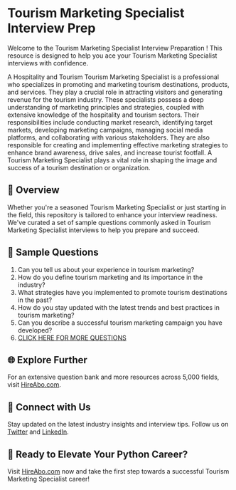 # Tourism Marketing Specialist Interview Prep

Welcome to the Tourism Marketing Specialist Interview Preparation ! This resource is designed to help you ace your Tourism Marketing Specialist interviews with confidence.

A Hospitality and Tourism Tourism Marketing Specialist is a professional who specializes in promoting and marketing tourism destinations, products, and services. They play a crucial role in attracting visitors and generating revenue for the tourism industry. These specialists possess a deep understanding of marketing principles and strategies, coupled with extensive knowledge of the hospitality and tourism sectors. Their responsibilities include conducting market research, identifying target markets, developing marketing campaigns, managing social media platforms, and collaborating with various stakeholders. They are also responsible for creating and implementing effective marketing strategies to enhance brand awareness, drive sales, and increase tourist footfall. A Tourism Marketing Specialist plays a vital role in shaping the image and success of a tourism destination or organization.

## 🚀 Overview

Whether you're a seasoned Tourism Marketing Specialist or just starting in the field, this repository is tailored to enhance your interview readiness. We've curated a set of sample questions commonly asked in Tourism Marketing Specialist interviews to help you prepare and succeed.

## 📝 Sample Questions

1. Can you tell us about your experience in tourism marketing?
2. How do you define tourism marketing and its importance in the industry?
3. What strategies have you implemented to promote tourism destinations in the past?
4. How do you stay updated with the latest trends and best practices in tourism marketing?
5. Can you describe a successful tourism marketing campaign you have developed?
6. [CLICK HERE FOR MORE QUESTIONS](https://hireabo.com/job/11_1_3/Tourism%20Marketing%20Specialist)

## 🌐 Explore Further

For an extensive question bank and more resources across 5,000 fields, visit [HireAbo.com](https://www.hireabo.com).

## 📱 Connect with Us

Stay updated on the latest industry insights and interview tips. Follow us on [Twitter](https://twitter.com/hireabo) and [LinkedIn](https://www.linkedin.com/in/hire-abo-3609972a8/).

## 🚀 Ready to Elevate Your Python Career?

Visit [HireAbo.com](https://www.hireabo.com) now and take the first step towards a successful Tourism Marketing Specialist career!